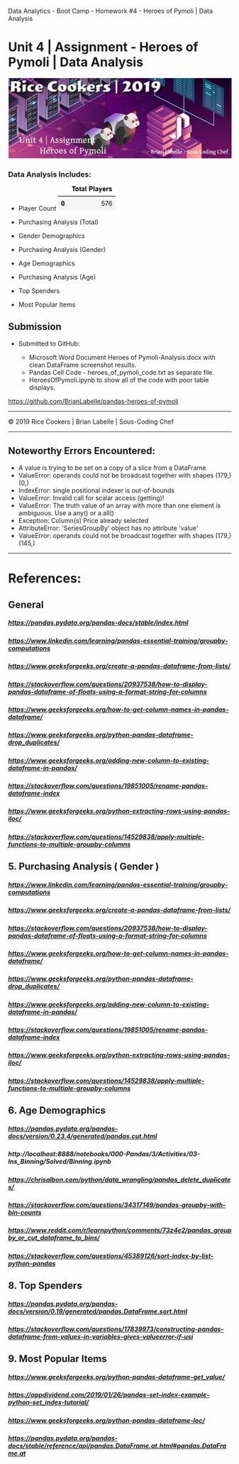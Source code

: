 Data Analytics - Boot Camp - Homework #4 - Heroes of Pymoli | Data Analysis
# Unit 4 | Assignment - Heroes of Pymoli | Data Analysis

![hard_solution](rice-cookers-hw-pandas.jpg)

### Data Analysis Includes:


* Player Count
![Player Count](Resources\001-hero.jpg)

* Purchasing Analysis (Total)

* Gender Demographics

* Purchasing Analysis (Gender)

* Age Demographics

* Purchasing Analysis (Age)

* Top Spenders

* Most Popular Items


## Submission

* Submitted to GitHub:

  * Microsoft Word Document Heroes of Pymoli-Analysis.docx with clean DataFrame screenshot results.
  * Pandas Cell Code - heroes_of_pymoli_code.txt as separate file.
  * HeroesOfPymoli.ipynb to show all of the code with poor table displays.

https://github.com/BrianLabelle/pandas-heroes-of-pymoli

- - -

© 2019 Rice Cookers | Brian Labelle | Sous-Coding Chef

- - -

## Noteworthy Errors Encountered:
 - A value is trying to be set on a copy of a slice from a DataFrame
 - ValueError: operands could not be broadcast together with shapes (179,) (0,) 
 - IndexError: single positional indexer is out-of-bounds
 - ValueError: Invalid call for scalar access (getting)!
 - ValueError: The truth value of an array with more than one element is ambiguous. Use a.any() or a.all()
 - Exception: Column(s) Price already selected
 - AttributeError: 'SeriesGroupBy' object has no attribute 'value'
 - ValueError: operands could not be broadcast together with shapes (179,) (145,)

- - -

# References:
## General
##### https://pandas.pydata.org/pandas-docs/stable/index.html
##### https://www.linkedin.com/learning/pandas-essential-training/groupby-computations
##### https://www.geeksforgeeks.org/create-a-pandas-dataframe-from-lists/
##### https://stackoverflow.com/questions/20937538/how-to-display-pandas-dataframe-of-floats-using-a-format-string-for-columns
##### https://www.geeksforgeeks.org/how-to-get-column-names-in-pandas-dataframe/
##### https://www.geeksforgeeks.org/python-pandas-dataframe-drop_duplicates/
##### https://www.geeksforgeeks.org/adding-new-column-to-existing-dataframe-in-pandas/
##### https://stackoverflow.com/questions/19851005/rename-pandas-dataframe-index
##### https://www.geeksforgeeks.org/python-extracting-rows-using-pandas-iloc/
##### https://stackoverflow.com/questions/14529838/apply-multiple-functions-to-multiple-groupby-columns


## 5. Purchasing Analysis ( Gender )
##### https://www.linkedin.com/learning/pandas-essential-training/groupby-computations
##### https://www.geeksforgeeks.org/create-a-pandas-dataframe-from-lists/
##### https://stackoverflow.com/questions/20937538/how-to-display-pandas-dataframe-of-floats-using-a-format-string-for-columns
##### https://www.geeksforgeeks.org/how-to-get-column-names-in-pandas-dataframe/
##### https://www.geeksforgeeks.org/python-pandas-dataframe-drop_duplicates/
##### https://www.geeksforgeeks.org/adding-new-column-to-existing-dataframe-in-pandas/
##### https://stackoverflow.com/questions/19851005/rename-pandas-dataframe-index
##### https://www.geeksforgeeks.org/python-extracting-rows-using-pandas-iloc/
##### https://stackoverflow.com/questions/14529838/apply-multiple-functions-to-multiple-groupby-columns


## 6. Age Demographics
##### https://pandas.pydata.org/pandas-docs/version/0.23.4/generated/pandas.cut.html
##### http://localhost:8888/notebooks/000-Pandas/3/Activities/03-Ins_Binning/Solved/Binning.ipynb
##### https://chrisalbon.com/python/data_wrangling/pandas_delete_duplicates/
##### https://stackoverflow.com/questions/34317149/pandas-groupby-with-bin-counts
##### https://www.reddit.com/r/learnpython/comments/73z4e2/pandas_groupby_or_cut_dataframe_to_bins/
##### https://stackoverflow.com/questions/45389126/sort-index-by-list-python-pandas


## 8. Top Spenders
##### https://pandas.pydata.org/pandas-docs/version/0.19/generated/pandas.DataFrame.sort.html
##### https://stackoverflow.com/questions/17839973/constructing-pandas-dataframe-from-values-in-variables-gives-valueerror-if-usi


## 9. Most Popular Items
##### https://www.geeksforgeeks.org/python-pandas-dataframe-get_value/
##### https://appdividend.com/2019/01/26/pandas-set-index-example-python-set_index-tutorial/
##### https://www.geeksforgeeks.org/python-pandas-dataframe-loc/
##### https://pandas.pydata.org/pandas-docs/stable/reference/api/pandas.DataFrame.at.html#pandas.DataFrame.at












